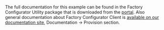 The full documentation for this example can be found in the Factory Configurator Utility package that is downloaded from the [portal](https://portal.us-east-1.mbedcloud.com/login).
Also general documentation about Factory Configurator Client is [available on our documentation site]( https://cloud.mbed.com), Documentation -> Provision section.
